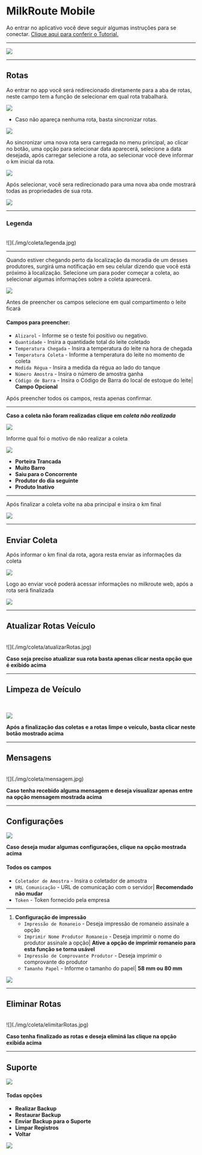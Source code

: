 # MilkRoute Mobile

Ao entrar no aplicativo você deve seguir algumas instruções para se conectar. [Clique aqui para conferir o Tutorial.](https://youtu.be/i1GYTs2Ctr4)
***
![](./img/coleta/home.jpg)
<br>
***

## Rotas
Ao entrar no app você será redirecionado diretamente para a aba de rotas, neste campo tem a função de 
selecionar em qual rota trabalhará.

![](./img/coleta/rotas.jpg)

* Caso não apareça nenhuma rota, basta sincronizar rotas.

![](./img/coleta/sincronizarRotas.jpg)

Ao sincronizar uma nova rota sera carregada no menu principal, ao clicar no botão, uma opção para selecionar data
aparecerá, selecione a data desejada, após carregar selecione a rota, ao selecionar você deve informar o km inicial da rota.

![](./img/coleta/selecionar.png)

Após selecionar, você sera redirecionado para uma nova aba onde mostrará todas as propriedades de sua rota.

![](./img/coleta/produtores.jpg)
***
### Legenda
<br>
![](./img/coleta/legenda.jpg)

***

Quando estiver chegando perto da localização da moradia de um desses produtores, surgirá uma notificação em seu celular dizendo que você está próximo à localização. Selecione um para poder começar a coleta, ao selecionar algumas informações sobre a coleta aparecerá.

![](./img/coleta/produtorInfo.jpg)

Antes de preencher os campos selecione em qual compartimento o leite ficará
#### **Campos para preencher:**

* `Alizarol` - Informe se o teste foi positivo ou negativo.
* `Quantidade` - Insira a quantidade total do leite coletado
* `Temperatura Chegada` - Insira a temperatura do leite na hora de chegada
* `Temperatura Coleta` - Informe a temperatura do leite no momento de coleta
* `Medida Régua` - Insira a medida da régua ao lado do tanque 
* `Número Amostra` - Insira o número de amostra ganha
* `Código de Barra` - Insira o Código de Barra do local de estoque do leite| **Campo Opcional**

Após preencher todos os campos, resta apenas confirmar.
***

**Caso a coleta não foram realizadas clique em *coleta não realizada***

![](./img/coleta/coletaNaoRealizada.jpg)

Informe qual foi o motivo de não realizar a coleta

![](./img/coleta/motivo.jpg)

* **Porteira Trancada**
* **Muito Barro**
* **Saiu para o Concorrente**
* **Produtor do dia seguinte**
* **Produto Inativo**
***
Após finalizar a coleta volte na aba principal e insira o km final

![](./img/coleta/kmFinal.jpg)
***

## Enviar Coleta

Após informar o km final da rota, agora resta enviar as informações da coleta

![](./img/coleta/enviarColeta.jpg)

Logo ao enviar você poderá acessar informações no milkroute web, após a rota será finalizada

![](./img/coleta/rotaFinalizada.jpg)
***

## Atualizar Rotas Veículo
<br>
![](./img/coleta/atualizarRotas.jpg)

**Caso seja preciso atualizar sua rota basta apenas clicar nesta opção que é exibido acima**
***
## Limpeza de Veículo
<br>

![](./img/coleta/limpezaVeiculo.jpg)

**Após a finalização das coletas e a rotas limpe o veículo, basta clicar neste botão mostrado acima**
***

## Mensagens 
<br>
![](./img/coleta/mensagem.jpg)

**Caso tenha recebido alguma mensagem e deseja visualizar apenas entre na opção mensagem mostrada acima**
***

## Configurações

![](./img/coleta/configs.jpg)

**Caso deseja mudar algumas configurações, clique na opção mostrada acima**

#### **Todos os campos**

* `Coletador de Amostra` - Insira o coletador de amostra
* `URL Comunicação` - URL de comunicação com o servidor| **Recomendado não mudar**
* `Token` - Token fornecido pela empresa
****
1. **Configuração de impressão**
    - `Impressão de Romaneio` - Deseja impressão de romaneio assinale a opção
    - `Imprimir Nome Produtor Romaneio` - Deseja imprimir o nome do produtor assinale a opção| **Ative a opção de imprimir romaneio para esta função se torna usável**
    - `Impressão de Comprovante Produtor` - Deseja imprimir o comprovante do produtor
    - `Tamanho Papel` - Informe o tamanho do papel| **58 mm ou 80 mm**

![](./img/coleta/configPage.jpg)
***

## Eliminar Rotas
<br>
![](./img/coleta/elimitarRotas.jpg)

**Caso tenha finalizado as rotas e deseja eliminá las clique na opção exibida acima**
***

## Suporte

![](./img//coleta/suporte.jpg)

#### **Todas opções**

* **Realizar Backup**
* **Restaurar Backup**
* **Enviar Backup para o Suporte**
* **Limpar Registros**
* **Voltar**

![](./img/coleta/suportePage.jpg)

